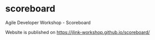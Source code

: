 # scoreboard
Agile Developer Workshop - Scoreboard

Website is published on https://jlink-workshop.github.io/scoreboard/
